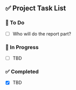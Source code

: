 ## ✅ Project Task List

### 🚀 To Do
- [ ] Who will do the report part?

### 🧪 In Progress
- [ ] TBD

### ✅ Completed
- [x] TBD
